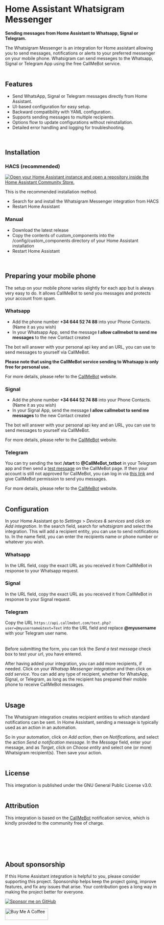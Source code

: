 # Home Assistant Whatsigram Messenger
**Sending messages from Home Assistant to Whatsapp, Signal or Telegram.**

The Whatsigram Messenger is an integration for Home assistant allowing you to send messages, notifications or alerts to your preferred messenger on your mobile phone. Whatsigram can send messeges to the Whatsapp, Signal or Telegram App using the free CallMeBot service.
<br />
<br />

## Features
- Send WhatsApp, Signal or Telegram messages directly from Home Assistant.
- UI-based configuration for easy setup.
- Backward compatibility with YAML configuration.
- Supports sending messages to multiple recipients.
- Options flow to update configurations without reinstallation.
- Detailed error handling and logging for troubleshooting.
<br />

## Installation

### HACS (recommended)
<a href="https://my.home-assistant.io/redirect/hacs_repository/?owner=microteq&amp;repository=whatsigram_messenger&amp;category=integration" target="_blank" rel="noreferrer noopener"><img src="https://my.home-assistant.io/badges/hacs_repository.svg" alt="Open your Home Assistant instance and open a repository inside the Home Assistant Community Store."></a>

This is the recommended installation method.

- Search for and install the Whatsigram Messenger integration from HACS
- Restart Home Assistant

### Manual
- Download the latest release
- Copy the contents of custom_components into the /config/custom_components directory of your Home Assistant installation
- Restart Home Assistant
<br>

## Preparing your mobile phone

The setup on your mobile phone varies slightly for each app but is always very easy to do. It allows CallMeBot to send you messages and protects your account from spam.

### Whatsapp

- Add the phone number **+34 644 52 74 88** into your Phone Contacts. (Name it as you wish)
- In your Whatsapp App, send the message **I allow callmebot to send me messages** to the new Contact created

The bot will answer with your personal api key and an URL, you can use to send messages to yourself via CallMeBot.

**Please note that using the CallMeBot service sending to Whatsapp is only free for personal use.**

For more details, please refer to the [CallMeBot](https://www.callmebot.com/blog/free-api-whatsapp-messages/) website.

### Signal

- Add the phone number **+34 644 52 74 88** into your Phone Contacts. (Name it as you wish)
- In your Signal App, send the message **I allow callmebot to send me messages** to the new Contact created

The bot will answer with your personal api key and an URL, you can use to send messages to yourself via CallMeBot.

For more details, please refer to the [CallMeBot](https://www.callmebot.com/blog/free-api-signal-send-messages/) website.

### Telegram

You can try sending the text **/start** to **@CallMeBot_txtbot** in your Telegram app and then send a [test message](https://www.callmebot.com/blog/telegram-text-messages-from-browser/#google_vignette) on the CallMeBot page. If then your account is still not approved for CallMeBot, you can log in via [this link](https://api2.callmebot.com/txt/login.php) and give CallMeBot permission to send you messages.

For more details, please refer to the [CallMeBot](https://www.callmebot.com/blog/telegram-text-messages/) website.
<br>
<br>
## Configuration

In your Home Assistant go to _Settings_ > _Devices & services_ and click on _Add integration_. In the search field, search for _whatsigram_ and select the integration. This will add a recipient entity, you can use to send notifications to. In the name field, you can enter the recipients name or phone number or whatever you wish.

### Whatsapp

In the URL field, copy the exact URL as you received it from CallMeBot in response to your Whatsapp request.

### Signal

In the URL field, copy the exact URL as you received it from CallMeBot in response to your Signal request.

### Telegram

Copy the URL `https://api.callmebot.com/text.php?user=@myusername&text=Text` into the URL field and replace **@myusername** with your Telegram user name.
<br>
<br>
<br>
Before submitting the form, you can tick the _Send a test message_ check box to test your url, you have entered.

After having added your integration, you can add more recipients, if needed. Click on your _Whatsap Messenger integration_ and then click on _add service_. You can add any type of recipient, whether for WhatsApp, Signal, or Telegram, as long as the recipient has prepared their mobile phone to receive CallMeBot messages.
<br>
<br>
## Usage

The Whatsigram integration creates recipient entities to which standard notifications can be sent. In Home Assistant, sending a message is typically used as an action in an automation.

So in your automation, click on _Add action_, then on _Notifications,_ and select the action _Send a notification message_. In the _Message_ field, enter your message, and as _Target_, click on _Choose entity_ and select one (or more) Whatsigram recipient(s). Then save your action.
<br />
<br />

## License

This integration is published under the GNU General Public License v3.0.
<br />
<br />

## Attribution

This integration is based on the [CallMeBot](https://www.callmebot.com/) notification service, which is kindly provided to the community free of charge.
<br />
<br />
<br />
<br />
<br />
<br />

## About sponsorship

If this Home Assistant integration is helpful to you, please consider supporting this project. Sponsorship helps keep the project going, improve features, and fix any issues that arise. Your contribution goes a long way in making the project better for everyone.


[![Sponsor me on GitHub](https://img.shields.io/badge/sponsor-me%20on%20GitHub-green)](https://github.com/sponsors/microteq)

<a href="https://www.buymeacoffee.com/microteq" target="_blank"><img src="https://cdn.buymeacoffee.com/buttons/v2/default-yellow.png" alt="Buy Me A Coffee" width="140" height="38" style="height: 38px !important;width: 140px !important;" ></a>









